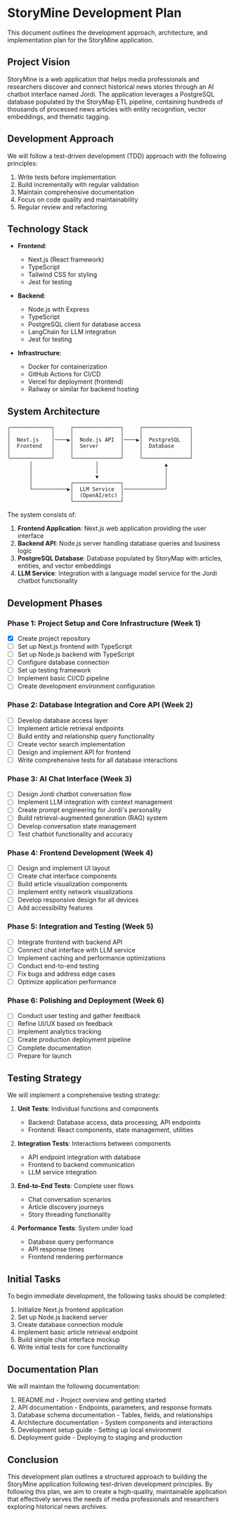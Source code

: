 # StoryMine Development Plan

This document outlines the development approach, architecture, and implementation plan for the StoryMine application.

## Project Vision

StoryMine is a web application that helps media professionals and researchers discover and connect historical news stories through an AI chatbot interface named Jordi. The application leverages a PostgreSQL database populated by the StoryMap ETL pipeline, containing hundreds of thousands of processed news articles with entity recognition, vector embeddings, and thematic tagging.

## Development Approach

We will follow a test-driven development (TDD) approach with the following principles:

1. Write tests before implementation
2. Build incrementally with regular validation
3. Maintain comprehensive documentation
4. Focus on code quality and maintainability
5. Regular review and refactoring

## Technology Stack

- **Frontend**:
  - Next.js (React framework)
  - TypeScript
  - Tailwind CSS for styling
  - Jest for testing

- **Backend**:
  - Node.js with Express
  - TypeScript
  - PostgreSQL client for database access
  - LangChain for LLM integration
  - Jest for testing

- **Infrastructure**:
  - Docker for containerization
  - GitHub Actions for CI/CD
  - Vercel for deployment (frontend)
  - Railway or similar for backend hosting

## System Architecture

```
┌─────────────┐     ┌───────────────┐     ┌───────────────┐
│             │     │               │     │               │
│  Next.js    │────▶│  Node.js API  │────▶│  PostgreSQL   │
│  Frontend   │     │  Server       │     │  Database     │
│             │     │               │     │               │
└─────────────┘     └───────────────┘     └───────────────┘
       │                    │                     ▲
       │                    │                     │
       │                    ▼                     │
       │            ┌───────────────┐             │
       └───────────▶│  LLM Service  │─────────────┘
                    │  (OpenAI/etc) │
                    └───────────────┘
```

The system consists of:

1. **Frontend Application**: Next.js web application providing the user interface
2. **Backend API**: Node.js server handling database queries and business logic
3. **PostgreSQL Database**: Database populated by StoryMap with articles, entities, and vector embeddings
4. **LLM Service**: Integration with a language model service for the Jordi chatbot functionality

## Development Phases

### Phase 1: Project Setup and Core Infrastructure (Week 1)

- [x] Create project repository
- [ ] Set up Next.js frontend with TypeScript
- [ ] Set up Node.js backend with TypeScript
- [ ] Configure database connection
- [ ] Set up testing framework
- [ ] Implement basic CI/CD pipeline
- [ ] Create development environment configuration

### Phase 2: Database Integration and Core API (Week 2)

- [ ] Develop database access layer
- [ ] Implement article retrieval endpoints
- [ ] Build entity and relationship query functionality
- [ ] Create vector search implementation
- [ ] Design and implement API for frontend
- [ ] Write comprehensive tests for all database interactions

### Phase 3: AI Chat Interface (Week 3)

- [ ] Design Jordi chatbot conversation flow
- [ ] Implement LLM integration with context management
- [ ] Create prompt engineering for Jordi's personality
- [ ] Build retrieval-augmented generation (RAG) system
- [ ] Develop conversation state management
- [ ] Test chatbot functionality and accuracy

### Phase 4: Frontend Development (Week 4)

- [ ] Design and implement UI layout
- [ ] Create chat interface components
- [ ] Build article visualization components
- [ ] Implement entity network visualizations
- [ ] Develop responsive design for all devices
- [ ] Add accessibility features

### Phase 5: Integration and Testing (Week 5)

- [ ] Integrate frontend with backend API
- [ ] Connect chat interface with LLM service
- [ ] Implement caching and performance optimizations
- [ ] Conduct end-to-end testing
- [ ] Fix bugs and address edge cases
- [ ] Optimize application performance

### Phase 6: Polishing and Deployment (Week 6)

- [ ] Conduct user testing and gather feedback
- [ ] Refine UI/UX based on feedback
- [ ] Implement analytics tracking
- [ ] Create production deployment pipeline
- [ ] Complete documentation
- [ ] Prepare for launch

## Testing Strategy

We will implement a comprehensive testing strategy:

1. **Unit Tests**: Individual functions and components
   - Backend: Database access, data processing, API endpoints
   - Frontend: React components, state management, utilities

2. **Integration Tests**: Interactions between components
   - API endpoint integration with database
   - Frontend to backend communication
   - LLM service integration

3. **End-to-End Tests**: Complete user flows
   - Chat conversation scenarios
   - Article discovery journeys
   - Story threading functionality

4. **Performance Tests**: System under load
   - Database query performance
   - API response times
   - Frontend rendering performance

## Initial Tasks

To begin immediate development, the following tasks should be completed:

1. Initialize Next.js frontend application
2. Set up Node.js backend server
3. Create database connection module
4. Implement basic article retrieval endpoint
5. Build simple chat interface mockup
6. Write initial tests for core functionality

## Documentation Plan

We will maintain the following documentation:

1. README.md - Project overview and getting started
2. API documentation - Endpoints, parameters, and response formats
3. Database schema documentation - Tables, fields, and relationships
4. Architecture documentation - System components and interactions
5. Development setup guide - Setting up local environment
6. Deployment guide - Deploying to staging and production

## Conclusion

This development plan outlines a structured approach to building the StoryMine application following test-driven development principles. By following this plan, we aim to create a high-quality, maintainable application that effectively serves the needs of media professionals and researchers exploring historical news archives. 
